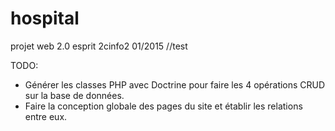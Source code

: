# hospital
projet web 2.0 esprit 2cinfo2 01/2015
//test


TODO:

* Générer les classes PHP avec Doctrine pour faire les 4 opérations CRUD sur la base de données.
* Faire la conception globale des pages du site et établir les relations entre eux.

